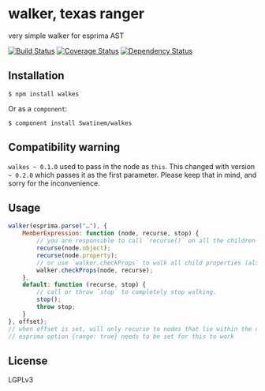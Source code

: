 # walker, texas ranger

very simple walker for esprima AST

[![Build Status](https://travis-ci.org/Swatinem/walkes.png?branch=master)](https://travis-ci.org/Swatinem/walkes)
[![Coverage Status](https://coveralls.io/repos/Swatinem/walkes/badge.png?branch=master)](https://coveralls.io/r/Swatinem/walkes)
[![Dependency Status](https://gemnasium.com/Swatinem/walkes.png)](https://gemnasium.com/Swatinem/walkes)

## Installation

    $ npm install walkes

Or as a `component`:

    $ component install Swatinem/walkes

## Compatibility warning

`walkes ~ 0.1.0` used to pass in the node as `this`. This changed with version
`~ 0.2.0` which passes it as the first parameter. Please keep that in mind, and
sorry for the inconvenience.

## Usage

```js
walker(esprima.parse("…"), {
	MemberExpression: function (node, recurse, stop) {
		// you are responsible to call `recurse()` on all the children yourself
		recurse(node.object);
		recurse(node.property);
		// or use `walker.checkProps` to walk all child properties (also takes care of arrays)
		walker.checkProps(node, recurse);
	},
	default: function (recurse, stop) {
		// call or throw `stop` to completely stop walking.
		stop();
		throw stop;
	}
}, offset);
// when offset is set, will only recurse to nodes that lie within the offset
// esprima option {range: true} needs to be set for this to work
```

## License

  LGPLv3

